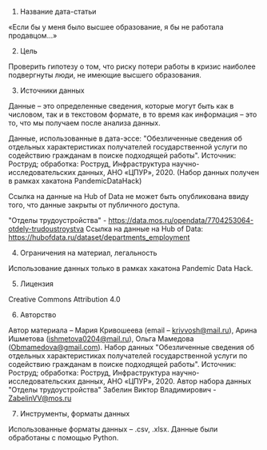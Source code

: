 1. Название дата-статьи

«Если бы у меня было высшее образование, я бы не работала продавцом...»

2. Цель

Проверить гипотезу о том, что риску потери работы в кризис наиболее подвергнуты люди, не имеющие высшего образования.

3. Источники данных

Данные – это определенные сведения, которые могут быть как в числовом, так и в текстовом формате, в то время как информация – это то, что мы получаем после анализа данных.

Данные, использованные в дата-эссе:
"Обезличенные сведения об отдельных характеристиках получателей государственной услуги по содействию гражданам в поиске подходящей работы". Источник: Роструд; обработка: Роструд, Инфраструктура научно-исследовательских данных, АНО «ЦПУР», 2020. (Набор данных получен в рамках хакатона PandemicDataHack)

Ссылка на данные на Hub of Data не может быть опубликована ввиду того, что данные закрыты от публичного доступа.

"Отделы трудоустройства" - https://data.mos.ru/opendata/7704253064-otdely-trudoustroystva
Ссылка на данные на Hub of Data: https://hubofdata.ru/dataset/departments_employment

4. Ограничения на материал, легальность

Использование данных только в рамках хакатона Pandemic Data Hack.

5. Лицензия

Creative Commons Attribution 4.0

6. Авторство

Автор материала – Мария Кривошеева (email – krivvosh@mail.ru), Арина Ишметова (ishmetova0204@mail.ru), Ольга Мамедова (Obmamedova@gmail.com).
Набор данных "Обезличенные сведения об отдельных характеристиках получателей государственной услуги по содействию гражданам в поиске подходящей работы". Источник: Роструд; обработка: Роструд, Инфраструктура научно-исследовательских данных, АНО «ЦПУР», 2020. 
Автор набора данных "Отделы трудоустройства" Забелин Виктор Владимирович - ZabelinVV@mos.ru


7. Инструменты, форматы данных

Использованные форматы данных – .csv, .xlsx.
Данные были обработаны с помощью Python.

